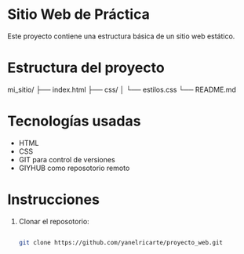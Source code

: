 # Sitio Web de Práctica 

Este proyecto contiene una estructura básica de un sitio web estático. 

# Estructura del proyecto

mi_sitio/
├── index.html
├── css/
│ └── estilos.css
└── README.md

# Tecnologías usadas
- HTML
- CSS
- GIT para control de versiones
- GIYHUB como reposotorio remoto

# Instrucciones 
1. Clonar el reposotorio:
   ```bash
   
   git clone https://github.com/yanelricarte/proyecto_web.git